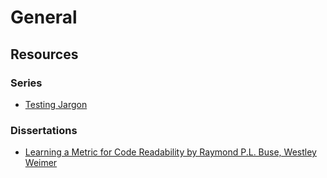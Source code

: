 # General

## Resources

### Series

- [Testing Jargon](https://laracasts.com/series/testing-jargon)

### Dissertations

- [Learning a Metric for Code Readability by Raymond P.L. Buse, Westley Weimer](https://web.eecs.umich.edu/~weimerw/p/weimer-tse2010-readability-preprint.pdf)